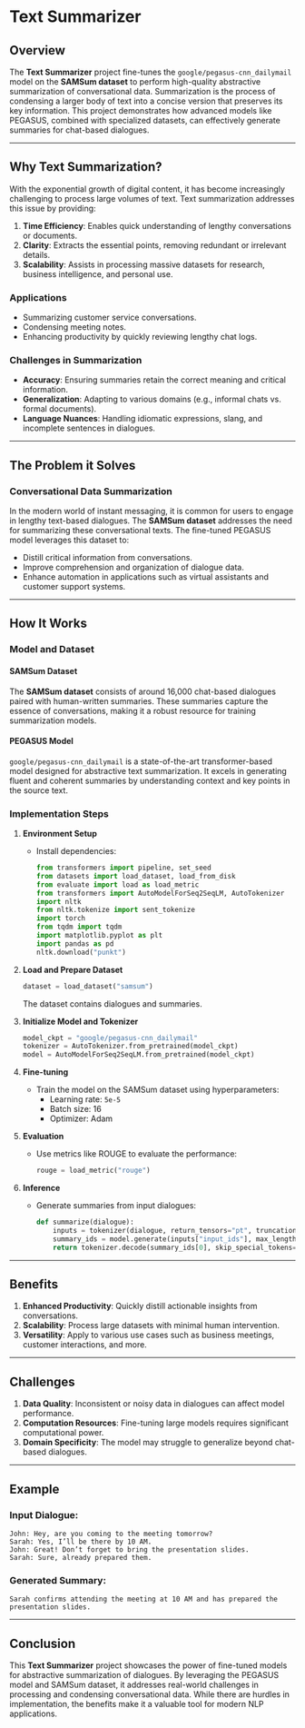 # Text Summarizer

## Overview

The **Text Summarizer** project fine-tunes the `google/pegasus-cnn_dailymail` model on the **SAMSum dataset** to perform high-quality abstractive summarization of conversational data. Summarization is the process of condensing a larger body of text into a concise version that preserves its key information. This project demonstrates how advanced models like PEGASUS, combined with specialized datasets, can effectively generate summaries for chat-based dialogues.

---

## Why Text Summarization?

With the exponential growth of digital content, it has become increasingly challenging to process large volumes of text. Text summarization addresses this issue by providing:

1. **Time Efficiency**: Enables quick understanding of lengthy conversations or documents.
2. **Clarity**: Extracts the essential points, removing redundant or irrelevant details.
3. **Scalability**: Assists in processing massive datasets for research, business intelligence, and personal use.

### Applications
- Summarizing customer service conversations.
- Condensing meeting notes.
- Enhancing productivity by quickly reviewing lengthy chat logs.

### Challenges in Summarization
- **Accuracy**: Ensuring summaries retain the correct meaning and critical information.
- **Generalization**: Adapting to various domains (e.g., informal chats vs. formal documents).
- **Language Nuances**: Handling idiomatic expressions, slang, and incomplete sentences in dialogues.

---

## The Problem it Solves

### Conversational Data Summarization
In the modern world of instant messaging, it is common for users to engage in lengthy text-based dialogues. The **SAMSum dataset** addresses the need for summarizing these conversational texts. The fine-tuned PEGASUS model leverages this dataset to:

- Distill critical information from conversations.
- Improve comprehension and organization of dialogue data.
- Enhance automation in applications such as virtual assistants and customer support systems.

---

## How It Works

### Model and Dataset

#### SAMSum Dataset
The **SAMSum dataset** consists of around 16,000 chat-based dialogues paired with human-written summaries. These summaries capture the essence of conversations, making it a robust resource for training summarization models.

#### PEGASUS Model
`google/pegasus-cnn_dailymail` is a state-of-the-art transformer-based model designed for abstractive text summarization. It excels in generating fluent and coherent summaries by understanding context and key points in the source text.

### Implementation Steps

1. **Environment Setup**
   - Install dependencies:
     ```python
     from transformers import pipeline, set_seed
     from datasets import load_dataset, load_from_disk
     from evaluate import load as load_metric
     from transformers import AutoModelForSeq2SeqLM, AutoTokenizer
     import nltk
     from nltk.tokenize import sent_tokenize
     import torch
     from tqdm import tqdm
     import matplotlib.pyplot as plt
     import pandas as pd
     nltk.download("punkt")
     ```

2. **Load and Prepare Dataset**
   ```python
   dataset = load_dataset("samsum")
   ```
   The dataset contains dialogues and summaries.

3. **Initialize Model and Tokenizer**
   ```python
   model_ckpt = "google/pegasus-cnn_dailymail"
   tokenizer = AutoTokenizer.from_pretrained(model_ckpt)
   model = AutoModelForSeq2SeqLM.from_pretrained(model_ckpt)
   ```

4. **Fine-tuning**
   - Train the model on the SAMSum dataset using hyperparameters:
     - Learning rate: `5e-5`
     - Batch size: 16
     - Optimizer: Adam
   
5. **Evaluation**
   - Use metrics like ROUGE to evaluate the performance:
     ```python
     rouge = load_metric("rouge")
     ```

6. **Inference**
   - Generate summaries from input dialogues:
     ```python
     def summarize(dialogue):
         inputs = tokenizer(dialogue, return_tensors="pt", truncation=True)
         summary_ids = model.generate(inputs["input_ids"], max_length=60, min_length=20, length_penalty=2.0)
         return tokenizer.decode(summary_ids[0], skip_special_tokens=True)
     ```

---

## Benefits

1. **Enhanced Productivity**: Quickly distill actionable insights from conversations.
2. **Scalability**: Process large datasets with minimal human intervention.
3. **Versatility**: Apply to various use cases such as business meetings, customer interactions, and more.

---

## Challenges

1. **Data Quality**: Inconsistent or noisy data in dialogues can affect model performance.
2. **Computation Resources**: Fine-tuning large models requires significant computational power.
3. **Domain Specificity**: The model may struggle to generalize beyond chat-based dialogues.

---

## Example

### Input Dialogue:
```
John: Hey, are you coming to the meeting tomorrow?
Sarah: Yes, I’ll be there by 10 AM.
John: Great! Don’t forget to bring the presentation slides.
Sarah: Sure, already prepared them.
```

### Generated Summary:
```
Sarah confirms attending the meeting at 10 AM and has prepared the presentation slides.
```

---

## Conclusion

This **Text Summarizer** project showcases the power of fine-tuned models for abstractive summarization of dialogues. By leveraging the PEGASUS model and SAMSum dataset, it addresses real-world challenges in processing and condensing conversational data. While there are hurdles in implementation, the benefits make it a valuable tool for modern NLP applications.

